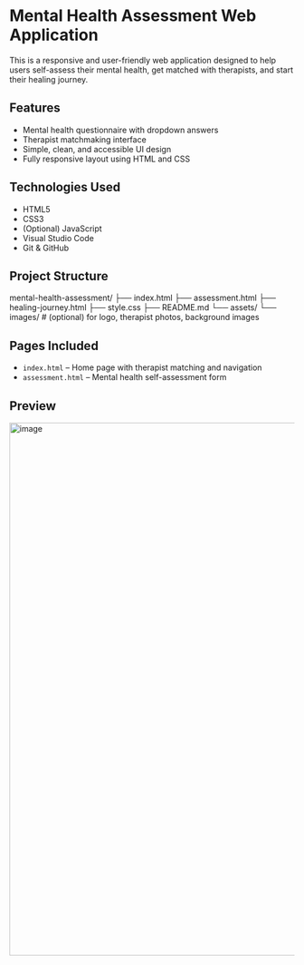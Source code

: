 # Mental Health Assessment Web Application

This is a responsive and user-friendly web application designed to help users self-assess their mental health, get matched with therapists, and start their healing journey.

## Features

- Mental health questionnaire with dropdown answers
- Therapist matchmaking interface
- Simple, clean, and accessible UI design
- Fully responsive layout using HTML and CSS

## Technologies Used

- HTML5
- CSS3
- (Optional) JavaScript
- Visual Studio Code
- Git & GitHub

## Project Structure
  mental-health-assessment/
├── index.html
├── assessment.html
├── healing-journey.html
├── style.css
├── README.md
└── assets/
    └── images/        # (optional) for logo, therapist photos, background images


## Pages Included

- `index.html` – Home page with therapist matching and navigation
- `assessment.html` – Mental health self-assessment form

## Preview
<img width="940" alt="image" src="https://github.com/user-attachments/assets/7e81c74b-e961-46cb-be1f-227cd8d07b25" />



